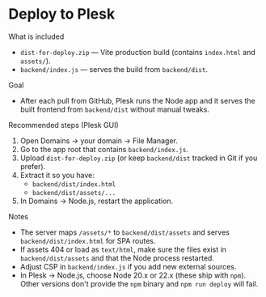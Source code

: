 Deploy to Plesk
===============

What is included
- `dist-for-deploy.zip` — Vite production build (contains `index.html` and `assets/`).
- `backend/index.js` — serves the build from `backend/dist`.

Goal
- After each pull from GitHub, Plesk runs the Node app and it serves the built frontend from `backend/dist` without manual tweaks.

Recommended steps (Plesk GUI)
1. Open Domains → your domain → File Manager.
2. Go to the app root that contains `backend/index.js`.
3. Upload `dist-for-deploy.zip` (or keep `backend/dist` tracked in Git if you prefer).
4. Extract it so you have:
   - `backend/dist/index.html`
   - `backend/dist/assets/...`
5. In Domains → Node.js, restart the application.

Notes
- The server maps `/assets/*` to `backend/dist/assets` and serves `backend/dist/index.html` for SPA routes.
- If assets 404 or load as `text/html`, make sure the files exist in `backend/dist/assets` and that the Node process restarted.
- Adjust CSP in `backend/index.js` if you add new external sources.
- In Plesk → Node.js, choose Node 20.x or 22.x (these ship with `npm`). Other versions don't provide the `npm` binary and `npm run deploy` will fail.


